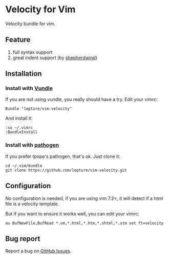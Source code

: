 # Velocity for Vim

Velocity bundle for vim.


## Feature

1. full syntax support
2. great indent support (by [shepherdwind](https://github.com/shepherdwind))

## Installation

### Install with [Vundle](https://github.com/gmarik/vundle)

If you are not using vundle, you really should have a try.
Edit your vimrc:

    Bundle "lepture/vim-velocity"

And install it:

    :so ~/.vimrc
    :BundleInstall


### Install with [pathogen](https://github.com/tpope/vim-pathogen)

If you prefer tpope's pathogen, that's ok. Just clone it:

    cd ~/.vim/bundle
    git clone https://github.com/lepture/vim-velocity.git


## Configuration

No configuration is needed, if you are using vim 7.2+, it will detect if
a html file is a velocity template.

But if you want to ensure it works well, you can edit your vimrc:

```vim
au BufNewFile,BufRead *.vm,*.html,*.htm,*.shtml,*.stm set ft=velocity
```


## Bug report

Report a bug on [GitHub Issues](https://github.com/lepture/vim-velocity/issues).
